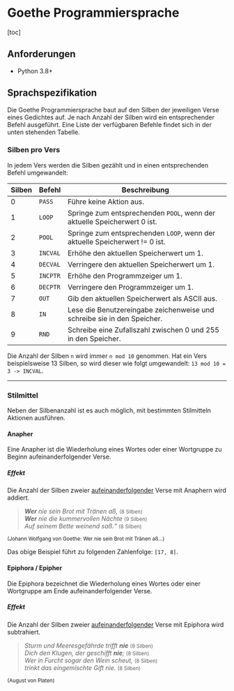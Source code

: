 # Goethe Programmiersprache

[toc]

## Anforderungen

- Python  3.8+
## Sprachspezifikation

Die Goethe Programmiersprache baut auf den Silben der jeweiligen Verse eines Gedichtes auf. Je nach Anzahl der Silben wird ein entsprechender Befehl ausgeführt. Eine Liste der verfügbaren Befehle findet sich in der unten stehenden Tabelle.

### Silben pro Vers

In jedem Vers werden die Silben gezählt und in einen entsprechenden Befehl umgewandelt:

| Silben | Befehl   | Beschreibung                                                 |
| ------ | -------- | ------------------------------------------------------------ |
| 0      | `PASS`   | Führe keine Aktion aus.                                      |
| 1      | `LOOP`   | Springe zum entsprechenden `POOL`, wenn der aktuelle Speicherwert 0 ist. |
| 2      | `POOL`   | Springe zum entsprechenden `LOOP`, wenn der aktuelle Speicherwert != 0 ist. |
| 3      | `INCVAL` | Erhöhe den aktuellen Speicherwert um 1.                      |
| 4      | `DECVAL` | Verringere den aktuellen Speicherwert um 1.                  |
| 5      | `INCPTR` | Erhöhe den Programmzeiger um 1.                              |
| 6      | `DECPTR` | Verringere den Programmzeiger um 1.                          |
| 7      | `OUT`    | Gib den aktuellen Speicherwert als ASCII aus.                |
| 8      | `IN`     | Lese die Benutzereingabe zeichenweise und schreibe sie in den Speicher. |
| 9      | `RND`    | Schreibe eine Zufallszahl zwischen 0 und 255 in den Speicher. |

Die Anzahl der Silben `n` wird immer `n mod 10` genommen. Hat ein Vers beispielsweise 13 Silben, so wird dieser wie folgt umgewandelt: `13 mod 10 = 3 -> INCVAL`.

___

### Stilmittel

Neben der Silbenanzahl ist es auch möglich, mit bestimmten Stilmitteln Aktionen ausführen.

#### Anapher

Eine Anapher ist die Wiederholung eines Wortes oder einer Wortgruppe zu Beginn aufeinanderfolgender Verse.

##### Effekt

Die Anzahl der Silben zweier <u>aufeinanderfolgender</u> Verse mit Anaphern wird addiert.

> _**Wer** nie sein Brot mit Tränen aß,_ <small>(8 Silben)</small><br>
> _**Wer** nie die kummervollen Nächte_ <small>(9 Silben)</small><br>_Auf seinem Bette weinend saß.“_ <small>(8 Silben)</small>

<sub>(Johann Wolfgang von Goethe: Wer nie sein Brot mit Tränen aß...)</sub>



Das obige Beispiel führt zu folgenden Zahlenfolge: `[17, 8]`.

#### Epiphora / Epipher 

Die Epiphora bezeichnet die Wiederholung eines Wortes oder einer Wortgruppe am Ende aufeinanderfolgender Verse.

##### Effekt

Die Anzahl der Silben zweier <u>aufeinanderfolgender</u> Verse mit Epiphora wird subtrahiert.

> _Sturm und Meeresgefährde trifft **nie**_ <small>(9 Silben)</small><br>
> _Dich den Klugen, der geschifft **nie**;_ <small>(8 Silben)</small><br>
> _Wer in Furcht sogar den Wein scheut,_ <small>(8 Silben)</small><br>_trinkt das eingemischte Gift nie._ <small>(8 Silben)</small>

<sub>(August von Platen)</sub>


